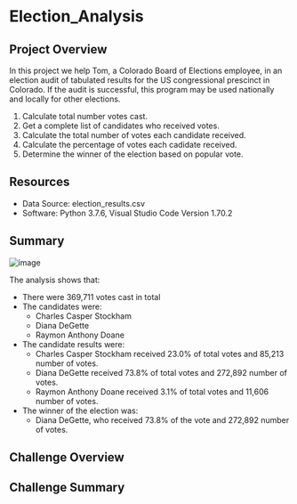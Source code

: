 # Election_Analysis

## Project Overview
 In this project we help Tom, a Colorado Board of Elections employee, in an election audit of tabulated results for the US congressional prescinct in Colorado. If the audit is successful, this program may be used nationally and locally for other elections.
  
  1. Calculate total number votes cast.
  2. Get a complete list of candidates who received votes.
  3. Calculate the total number of votes each candidate received.
  4. Calculate the percentage of votes each cadidate received.
  5. Determine the winner of the election based on popular vote.
  
## Resources
- Data Source: election_results.csv
- Software: Python 3.7.6, Visual Studio Code Version 1.70.2 

## Summary
![image](https://user-images.githubusercontent.com/110706169/187783816-6d0fef55-2462-4d69-9de3-3f82c34354b5.png)

The analysis shows that:
- There were 369,711 votes cast in total
- The candidates were:
    - Charles Casper Stockham
    - Diana DeGette
    - Raymon Anthony Doane
- The candidate results were:
    - Charles Casper Stockham received 23.0% of total votes and 85,213 number of votes.
    - Diana DeGette received 73.8% of total votes and 272,892 number of votes.
    - Raymon Anthony Doane received 3.1% of total votes and 11,606 number of votes.
- The winner of the election was:
    - Diana DeGette, who received 73.8% of the vote and 272,892 number of votes.


## Challenge Overview

## Challenge Summary
